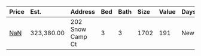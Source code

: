 | Price                                                                         | Est.       | Address          | Bed | Bath | Size | Value | Days | Lot  | Year | HOA | Open |
| :---------------------------------------------------------------------------- | :--------- | :--------------- | :-- | :--- | :--- | :---- | :--- | :--- | :--- | :-- | :--- |
| [NaN](https://www.movoto.com/home/202-snow-camp-ct-cary-nc-27519-413_2340524) | 323,380.00 | 202 Snow Camp Ct | 3   | 3    | 1702 | 191   | New  | 5227 | 1994 | 47  |      |
